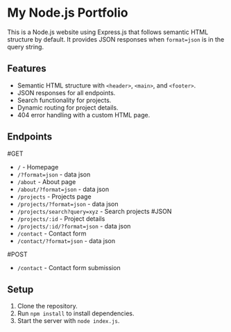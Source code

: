 # My Node.js Portfolio

This is a Node.js website using Express.js that follows semantic HTML structure by default. It provides JSON responses when `format=json` is in the query string.

## Features

- Semantic HTML structure with `<header>`, `<main>`, and `<footer>`.
- JSON responses for all endpoints.
- Search functionality for projects.
- Dynamic routing for project details.
- 404 error handling with a custom HTML page.

## Endpoints
#GET 
- `/` - Homepage
- `/?format=json` - data json 
- `/about` - About page
- `/about/?format=json` - data json
- `/projects` - Projects page
- `/projects/?format=json` - data json
- `/projects/search?query=xyz` - Search projects #JSON 
- `/projects/:id` - Project details
- `/projects/:id/?format=json` - data json
- `/contact` - Contact form
- `/contact/?format=json` - data json

#POST
- `/contact` - Contact form submission


## Setup

1. Clone the repository.
2. Run `npm install` to install dependencies.
3. Start the server with `node index.js`.
